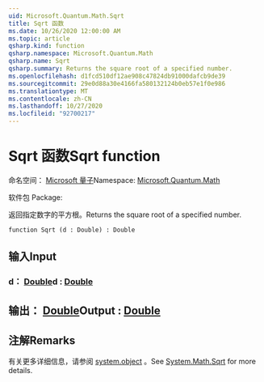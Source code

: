 ```yaml
---
uid: Microsoft.Quantum.Math.Sqrt
title: Sqrt 函数
ms.date: 10/26/2020 12:00:00 AM
ms.topic: article
qsharp.kind: function
qsharp.namespace: Microsoft.Quantum.Math
qsharp.name: Sqrt
qsharp.summary: Returns the square root of a specified number.
ms.openlocfilehash: d1fcd510df12ae908c47824db91000dafcb9de39
ms.sourcegitcommit: 29e0d88a30e4166fa580132124b0eb57e1f0e986
ms.translationtype: MT
ms.contentlocale: zh-CN
ms.lasthandoff: 10/27/2020
ms.locfileid: "92700217"
---
```

# <a name="sqrt-function"></a><span data-ttu-id="b8172-102">Sqrt 函数</span><span class="sxs-lookup"><span data-stu-id="b8172-102">Sqrt function</span></span>

<span data-ttu-id="b8172-103">命名空间： [Microsoft 量子](xref:Microsoft.Quantum.Math)</span><span class="sxs-lookup"><span data-stu-id="b8172-103">Namespace: [Microsoft.Quantum.Math](xref:Microsoft.Quantum.Math)</span></span>

<span data-ttu-id="b8172-104">软件包 [](https://nuget.org/packages/)</span><span class="sxs-lookup"><span data-stu-id="b8172-104">Package: [](https://nuget.org/packages/)</span></span>


<span data-ttu-id="b8172-105">返回指定数字的平方根。</span><span class="sxs-lookup"><span data-stu-id="b8172-105">Returns the square root of a specified number.</span></span>

```qsharp
function Sqrt (d : Double) : Double
```


## <a name="input"></a><span data-ttu-id="b8172-106">输入</span><span class="sxs-lookup"><span data-stu-id="b8172-106">Input</span></span>

### <a name="d--double"></a><span data-ttu-id="b8172-107">d： [Double](xref:microsoft.quantum.lang-ref.double)</span><span class="sxs-lookup"><span data-stu-id="b8172-107">d : [Double](xref:microsoft.quantum.lang-ref.double)</span></span>





## <a name="output--double"></a><span data-ttu-id="b8172-108">输出： [Double](xref:microsoft.quantum.lang-ref.double)</span><span class="sxs-lookup"><span data-stu-id="b8172-108">Output : [Double](xref:microsoft.quantum.lang-ref.double)</span></span>



## <a name="remarks"></a><span data-ttu-id="b8172-109">注解</span><span class="sxs-lookup"><span data-stu-id="b8172-109">Remarks</span></span>

<span data-ttu-id="b8172-110">有关更多详细信息，请参阅 [system.object](https://docs.microsoft.com/dotnet/api/system.math.sqrt) 。</span><span class="sxs-lookup"><span data-stu-id="b8172-110">See [System.Math.Sqrt](https://docs.microsoft.com/dotnet/api/system.math.sqrt) for more details.</span></span>
